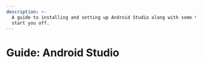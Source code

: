 ```yaml
---
description: >-
  A guide to installing and setting up Android Studio along with some tips to
  start you off.
---
```


# Guide: Android Studio

